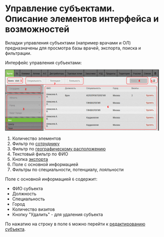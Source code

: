 # Управление субъектами. Описание элементов интерфейса и возможностей

Вкладки управления субъектами (например врачами и ОЛ) предназначены для просмотра базы врачей, экспорта, поиска и фильтрации.

Интерфейс управления субъектами:

![](../images/database-subject.png)

1. Количество элементов
2. Фильтр по [сотруднику](database-user.html)
3. Фильтр по [географическому расположению](database-geo.html)
4. Текстовый фильтр по ФИО
5. Кнопка [экспорта](database-export.html)
6. Поле с основной информацией
7. Фильтры по специальности, потенциалу, лояльности

Поле с основной информацией `6` содержит:
- ФИО субъекта
- Должность
- Специальность
- Город
- Количество визитов
- Кнопку "Удалить" - для удаления субъекта

По нажатию на строку в поле `6` можно перейти к [редактированию субъекта](database-subject-edit.html).
